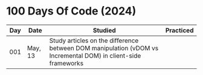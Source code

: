 # 100 Days Of Code (2024)

| Day | Date    | Studied                                                                                                       | Practiced |
| --- | -----   | ---                                                                                                           | ---       |
| 001 | May, 13 | Study articles on the difference between DOM manipulation (vDOM vs Incremental DOM) in client-side frameworks |           |
